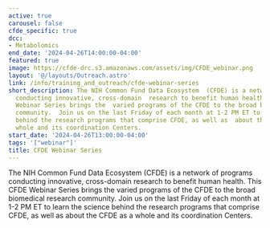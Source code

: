 ```yaml
---
active: true
carousel: false
cfde_specific: true
dcc:
- Metabolomics
end_date: '2024-04-26T14:00:00-04:00'
featured: true
image: https://cfde-drc.s3.amazonaws.com/assets/img/CFDE_webinar.png
layout: '@/layouts/Outreach.astro'
link: /info/training_and_outreach/cfde-webinar-series
short_description: The NIH Common Fund Data Ecosystem  (CFDE) is a network of programs
  conducting innovative, cross-domain  research to benefit human health. This CFDE
  Webinar Series brings the  varied programs of the CFDE to the broad biomedical research
  community.  Join us on the last Friday of each month at 1-2 PM ET to learn the  science
  behind the research programs that comprise CFDE, as well as  about the CFDE as a
  whole and its coordination Centers.
start_date: '2024-04-26T13:00:00-04:00'
tags: '["webinar"]'
title: CFDE Webinar Series
---
```

The NIH Common Fund Data Ecosystem  (CFDE) is a network of programs conducting innovative, cross-domain  research to benefit human health. This CFDE Webinar Series brings the  varied programs of the CFDE to the broad biomedical research community.  Join us on the last Friday of each month at 1-2 PM ET to learn the  science behind the research programs that comprise CFDE, as well as  about the CFDE as a whole and its coordination Centers.
